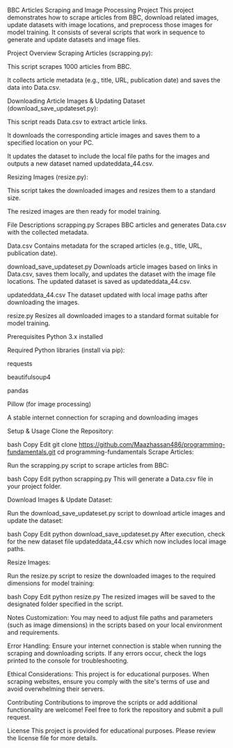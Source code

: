 BBC Articles Scraping and Image Processing Project
This project demonstrates how to scrape articles from BBC, download related images, update datasets with image locations, and preprocess those images for model training. It consists of several scripts that work in sequence to generate and update datasets and image files.

Project Overview
Scraping Articles (scrapping.py):

This script scrapes 1000 articles from BBC.

It collects article metadata (e.g., title, URL, publication date) and saves the data into Data.csv.

Downloading Article Images & Updating Dataset (download_save_updateset.py):

This script reads Data.csv to extract article links.

It downloads the corresponding article images and saves them to a specified location on your PC.

It updates the dataset to include the local file paths for the images and outputs a new dataset named updateddata_44.csv.

Resizing Images (resize.py):

This script takes the downloaded images and resizes them to a standard size.

The resized images are then ready for model training.

File Descriptions
scrapping.py
Scrapes BBC articles and generates Data.csv with the collected metadata.

Data.csv
Contains metadata for the scraped articles (e.g., title, URL, publication date).

download_save_updateset.py
Downloads article images based on links in Data.csv, saves them locally, and updates the dataset with the image file locations. The updated dataset is saved as updateddata_44.csv.

updateddata_44.csv
The dataset updated with local image paths after downloading the images.

resize.py
Resizes all downloaded images to a standard format suitable for model training.

Prerequisites
Python 3.x installed

Required Python libraries (install via pip):

requests

beautifulsoup4

pandas

Pillow (for image processing)

A stable internet connection for scraping and downloading images

Setup & Usage
Clone the Repository:

bash
Copy
Edit
git clone https://github.com/Maazhassan486/programming-fundamentals.git
cd programming-fundamentals
Scrape Articles:

Run the scrapping.py script to scrape articles from BBC:

bash
Copy
Edit
python scrapping.py
This will generate a Data.csv file in your project folder.

Download Images & Update Dataset:

Run the download_save_updateset.py script to download article images and update the dataset:

bash
Copy
Edit
python download_save_updateset.py
After execution, check for the new dataset file updateddata_44.csv which now includes local image paths.

Resize Images:

Run the resize.py script to resize the downloaded images to the required dimensions for model training:

bash
Copy
Edit
python resize.py
The resized images will be saved to the designated folder specified in the script.

Notes
Customization:
You may need to adjust file paths and parameters (such as image dimensions) in the scripts based on your local environment and requirements.

Error Handling:
Ensure your internet connection is stable when running the scraping and downloading scripts. If any errors occur, check the logs printed to the console for troubleshooting.

Ethical Considerations:
This project is for educational purposes. When scraping websites, ensure you comply with the site's terms of use and avoid overwhelming their servers.

Contributing
Contributions to improve the scripts or add additional functionality are welcome! Feel free to fork the repository and submit a pull request.

License
This project is provided for educational purposes. Please review the license file for more details.
